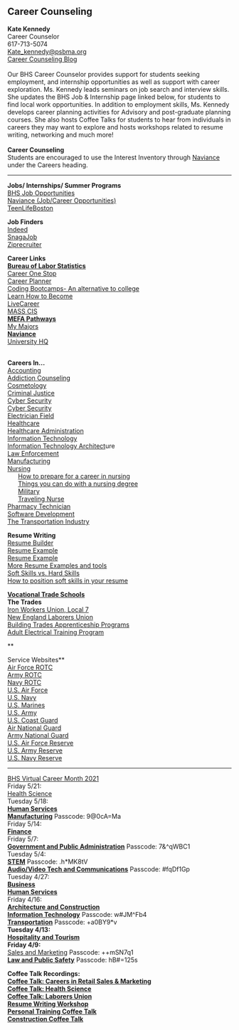 Career Counseling
-----------------

**Kate Kennedy**  
Career Counselor  
617-713-5074  
[Kate\_kennedy@psbma.org](mailto:kate_cordner@psbma.org)  
[Career Counseling Blog](/career-counseling.html)  
   
Our BHS Career Counselor provides support for students seeking employment, and internship opportunities as well as support with career exploration. Ms. Kennedy leads seminars on job search and interview skills. She updates the BHS Job & Internship page linked below, for students to find local work opportunities. In addition to employment skills, Ms. Kennedy develops career planning activities for Advisory and post-graduate planning courses. She also hosts Coffee Talks for students to hear from individuals in careers they may want to explore and hosts workshops related to resume writing, networking and much more!  
   
**Career Counseling** ﻿  
Students are encouraged to use the Interest Inventory through [Naviance](https://student.naviance.com/auth/fclookup) under the Careers heading.  

* * *

**Jobs/ Internships/ Summer Programs**  
[BHS Job Opportunities](https://docs.google.com/document/d/1tcr2_NIJO54lbc-mYc57e9HULOYmB7uHkVvpNOCxeSU/edit?usp=sharing)  
[Naviance (Job/Career Opportunities)](https://student.naviance.com/auth/fclookup)  
[TeenLifeBoston](https://www.teenlife.com/)  
  
**Job Finders**  
[Indeed](http://www.indeed.com/)  
[SnagaJob](https://www.snagajob.com/)  
[Ziprecruiter](http://www.ziprecruiter.com/high-school-jobs)  
  
**Career Links**  
**[Bureau of Labor Statistics](http://www.bls.gov/)**  
[Career One Stop](http://www.careeronestop.com/)  
[Career Planner](http://www.careerplanner.com/)  
[​](http://www.nycareerzone.org/)[Coding Bootcamps- An alternative to college](https://www.bestcolleges.com/bootcamps/find-bootcamps/best-bootcamps-at-universities/)  
[Learn How to Become](https://www.learnhowtobecome.org/)  
[LiveCareer  
​](https://www.livecareer.com/resources/jobs/search/career-exploration)[MASS CIS](http://portal.masscis.intocareers.org/)  
**[MEFA Pathways](https://www.mefapathway.org/)**  
[My Majors](http://www.mymajors.com/)  
**[​Naviance](https://id.naviance.com/)**  
[University HQ](https://universityhq.org/how-to-become/)  
  
[​  
**​**](http://www.bls.gov/)**Careers In...**  
[Accounting](https://www.accounting.com/careers/)[​  
Addiction Counseling](https://addiction-counselor.org/how-to-become/)  
[​Cosmetology](https://www.beautyschoolsdirectory.com/programs/cosmetology-school/nursing-vs-beauty)  
[Criminal Justice](https://www.criminaljustice.com/resources/three-theories-of-criminal-justice/)  
[Cyber Security](https://www.cyberdegrees.org/jobs/)  
[​Cyber Security](https://cyberdegreesedu.org/resources/what-is-cyber-security/)   
[Electrician Field](https://bostonjatc.com/intro-video/)  
[​Healthcare](https://www.edumed.org/medical-careers/how-to-prepare-in-high-school/)  
[​Healthcare Administration](https://discoverhealthadmin.org/become-healthcare-administrator/massachusetts/)  
[​Information Technology](https://www.sjvc.edu/guides/information-technology-career-guide/)  
[Information Technology Architect](https://www.computerscience.org/careers/information-technology-architect/)ure  
[Law Enforcement](https://www.how-to-become-a-police-officer.com/careers/)   
[Manufacturing](https://makeitinmassachusetts.com/)  
[Nursing  
​](https://www.registerednursing.org/nursing-careers/)      [How to prepare for a career in nursing  
​](https://nursejournal.org/community/10-ways-high-school-students-can-prepare-for-a-nursing-career/)      [Things you can do with a nursing degree](https://nursejournal.org/articles/things-you-can-do-with-a-nursing-degree/)  
      [Military  
​](https://nursejournal.org/careers/military-nurse/)      [Traveling Nurse](https://www.gradschoolhub.com/faqs/travel-nurse-guide/)  
[​Pharmacy Technician](https://www.pharmacytechnicianschools.com/)  
[Software Development](https://www.computerscience.org/careers/software-developer/)  
[​The Transportation Industry](https://www.uti.edu/workbook?utm_campaign=CMP-01312X4N7F0&utm_medium=email&utm_source=marketo&utm_term=fy21q-educator-conference&mkt_tok=eyJpIjoiWTJWbVl6WmpNVGhsTURRdyIsInQiOiJ5bHJTeStuR3RjM3pFb1NnR3FpcTI3K2x2bTcycGFCaGxyTEZqRGxNXC8yOHVjVStnNTlVWVprWVwvS3pqZEZjejdkS3lWcmVtelJDbElGbGgxanY3SEI0eUswR0N2Tml3RUFSRlhKTjVLUkNwdEs3WmtuMVlIaE5DbVRWcnVPaU1VIn0%3D)

  
  
**​Resume Writing**  
[​Resume Builder](https://www.resumebuilder.com/create-a-resume/) [](https://libraries.state.ma.us/login?db=CART&locid=mlin_m_brookhs)  
[​Resume Example](/uploads/8/0/1/5/801512/resume_example.pdf)  
[Resume Example](/uploads/8/0/1/5/801512/sample_resume__wp_.pdf)  
[​More Resume Examples and tools](https://www.resumebuilder.com/high-school-resume-examples/)  
[Soft Skills vs. Hard Skills](https://www.indeed.com/career-advice/resumes-cover-letters/hard-skills-vs-soft-skills#:~:text=Hard%20skills%20are%20related%20to,and%20advance%20in%20most%20jobs.)  
[How to position soft skills in your resume​](https://www.livecareer.com/resources/careers/recent-grads/soft-skills-resume)

**[Vocational Trade Schools](https://universityhq.org/vocational-trade-school/)  
The Trades**  
[Iron Workers Union, Local 7](https://www.iw7jac.org/2021-enrollment)  
[​New England Laborers Union](https://drive.google.com/file/d/1FweQnNO9tiJldLdBaeCFgabAcSz9XKsA/view?usp=sharing)  
[Building Trades Apprenticeship Programs](https://massbuildingtrades.org/wp-content/uploads/2018/11/building-and-trades-book-final.pdf)   
[​Adult Electrical Training Program](https://www.glts.net/domain/1104) 

**  
  
  
​Service Websites**  
[Air Force ROTC](http://www.afrotc.com/)  
[Army ROTC](http://www.armyrotc.com/)  
[Navy ROTC](http://www.navy.com/)  
[U.S. Air Force](http://www.airforce.com/)  
[U.S. Navy](http://www.navy.com/)  
[U.S. Marines  
​](http://www.marines.com/)[U.S. Army](https://www.goarmy.com/)  
[U.S. Coast Guard](http://www.gocoastguard.com/)  
[Air National Guard](http://www.goang.com/)  
[Army National Guard](http://www.goarmy.com/)  
[U.S. Air Force Reserve](http://www.afreserve.com/)  
[U.S. Army Reserve](http://www.armyreserve.com/)  
[U.S. Navy Reserve](http://www.navyreserve.com/)

* * *

[BHS Virtual Career Month 2021](https://forms.gle/Ec9Xw8v82TF667jM9)  
Friday 5/21:  
[Health Science](https://drive.google.com/file/d/1JvaPVbQGI0WYKX4vWEa6SYyrn4otS8yZ/view?usp=sharing)  
Tuesday 5/18:  
**[Human Services](/uploads/8/0/1/5/801512/education_trainingcareerpanel.mp4.crdownload)**  
**[Manufacturing](https://us02web.zoom.us/rec/share/LfG5cWiYeIfAgKzw6oVGVSLcnTis1pRKe2tuAEUfa2MT0vNhXKV_b0hfHJv0v8Xx.5LHwbUHTRi6b2nWx)** Passcode: 9@0cA=Ma  
Friday 5/14:   
**[Finance](https://drive.google.com/file/d/1nycewi8-UmGnzSTcSBBkcSf9Q4tE7S0a/view?usp=sharing)**  
Friday 5/7:  
**[Government and Public Administration](https://psbma-org.zoom.us/rec/share/4i1z436DeiM8mdYcQgnnlL214BSykcnD0gN_REnoCPplqDBiF1RQ4RWb66018EFo.28DseANpVF2ChRci)** Passcode: 7&^qWBC1  
Tuesday 5/4:  
**[STEM](https://psbma-org.zoom.us/rec/share/PaVZm-hH-buYLsPUqd4IUmiCj3ehwMWt0blTMXuuNfRixFUCCO3ut8seyT5XCHLL.ZI84XPl_BS7WFIL1)** Passcode: .h\*MK8tV  
**[Audio/Video Tech and Communications](https://psbma-org.zoom.us/rec/share/QKaD2nnyr7Z1EjAYi9XbdSPvHB2jzPbj9-cYmxF2DjS-GPH_4rHllO8icqKoM37O.018xQtmo6RK5GFBx)** Passcode: #fqDf1Gp  
Tuesday 4/27:  
**​[Business](/uploads/8/0/1/5/801512/business_and_management.mp4)   
[Human Services](/uploads/8/0/1/5/801512/humanservicescareerpanel.mp4)**  
Friday 4/16:  
**[Architecture and Construction](/uploads/8/0/1/5/801512/architecture_and_construction_career_month.mp4)  
[Information Technology](https://us02web.zoom.us/rec/share/oadIjgFKe6hqNorx7XkQ_JwAtQqkkdtkARGjqOPyi7kwEZWjzVsD7tEdi5Jw57aV.Mu3sUkNsWeHv4xrR)** Passcode: w#JM^Fb4  
**[Transportation](https://psbma-org.zoom.us/rec/share/2Hy3bITFYXDRCNIcqvFQjhGa2VsKbX_6MXVIIaYEsFzixe2UlRTT1Xno8Y_bx2r8.FqbAgTLNagSJjWlr)** Passcode: +a0BY9\*v  
**Tuesday 4/13:**  
**[Hospitality and Tourism](/uploads/8/0/1/5/801512/hospitality_and_tourism.mp4)**  
**Friday 4/9:**   
[Sales and Marketing](https://psbma-org.zoom.us/rec/share/Fn-MJxxqDT_uZFDlKv2QmjKq04Ig0YI9j6LWid7DH6C83EQHpTgqDjxzrf23q5po.N35n3Hb0cr6QvdSM) Passcode: ++mSN7q1  
**[Law and Public Safety](https://us02web.zoom.us/rec/share/vWiq_RJQLTcL6frmcoUBQgiP9odJKj-iEFWMdGzx-cR4cN5LdxUmjdVS3I9VNUTk.FwroGUrj4FccmWgF)** Passcode: hB#=125s  
  
**Coffee Talk Recordings:  
[Coffee Talk: Careers in Retail Sales & Marketing](/uploads/8/0/1/5/801512/zoom_0.mp4)  
[Coffee Talk: Health Science](/uploads/8/0/1/5/801512/health_science_ct_recoridng.mp4)  
[Coffee Talk: Laborers Union](/uploads/8/0/1/5/801512/zoom_0.mp4)  
[Resume Writing Workshop](/uploads/8/0/1/5/801512/rww_2020.mp4)**  
**[Personal Training Coffee Talk](https://drive.google.com/file/d/1ibYYID_imMLZOmWZebAKLnI4loCNZlAD/view)**  
**[Construction Coffee Talk](/uploads/8/0/1/5/801512/zoom_0.mp4)** ​